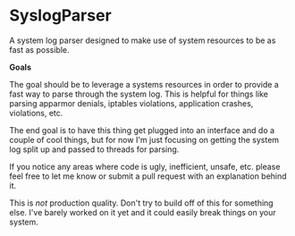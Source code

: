 SyslogParser
============

A system log parser designed to make use of system resources to be as fast as possible.


__Goals__

The goal should be to leverage a systems resources in order to provide a fast way to parse through the system log. This is helpful for things like parsing apparmor denials, iptables violations, application crashes, violations, etc.

The end goal is to have this thing get plugged into an interface and do a couple of cool things, but for now I'm just focusing on getting the system log split up and passed to threads for parsing.

If you notice any areas where code is ugly, inefficient, unsafe, etc. please feel free to let me know or submit a pull request with an explanation behind it.

This is *not* production quality. Don't try to build off of this for something else. I've barely worked on it yet and it could easily break things on your system.
